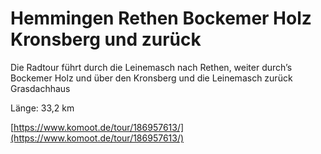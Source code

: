 <!-- Farbe: 'Gold' -->

# Hemmingen Rethen Bockemer Holz Kronsberg und zurück

Die Radtour führt durch die Leinemasch nach Rethen, weiter durch’s Bockemer Holz und über den Kronsberg und die Leinemasch zurück
Grasdachhaus

Länge: 33,2 km

[https://www.komoot.de/tour/186957613/](https://www.komoot.de/tour/186957613/)
